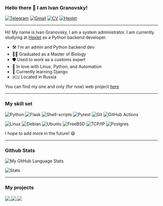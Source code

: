 ### Hello there 👋 I am Ivan Granovsky! 

[![Telegram](https://img.shields.io/badge/-telegram-0088cc?style=flat&logo=telegram&logoColor=white)](https://t.me/XVIII_TheMoon)
[![Gmail](https://img.shields.io/badge/-Gmail-c14438?style=flat&logo=Gmail&logoColor=white)](mailto:ivanator666@gmail.com)
[![CV](https://img.shields.io/badge/CV-View%20Resume-blue.svg)](https://cv.hexlet.io/ru/resumes/2819)
[![Hexlet](https://img.shields.io/badge/Hexlet-profile-blue)](https://ru.hexlet.io/u/dudya_1945)

 ------
 
 Hi! My name is Ivan Granovsky, I am a system administrator. 
 I am currently studying at [Hexlet](https://ru.hexlet.io/) as a Python backend developer.

- 🛠 I'm an admin and Python backend dev
- 🧑‍🎓 Graduated as a Master of Biology
- 🛡️ Used to work as a customs expert
- 🐍 In love with Linux, Python, and Automation
- 🌱 Currently learning Django
- 🇷🇺 Located in Russia

You can find my one and only (for now) web project [here](http://page-analyzer.granovskydev.ru/)

----
### My skill set
![Python](https://img.shields.io/badge/Python-3776AB?style=for-the-badge&logo=python&logoColor=white) 
![Flask](https://img.shields.io/badge/Flask-000000?style=for-the-badge&logo=flask&logoColor=white) 
![Shell-scripts](https://img.shields.io/badge/Shell_Script-121011?style=for-the-badge&logo=gnu-bash&logoColor=white)
![Pytest](https://img.shields.io/badge/-pytest-blue?style=for-the-badge&logo=pytest&logoColor=white)
![Git](https://img.shields.io/badge/git-%23F05033.svg?style=for-the-badge&logo=git&logoColor=white)
![GitHub Actions](https://img.shields.io/badge/github%20actions-%232671E5.svg?style=for-the-badge&logo=githubactions&logoColor=white)

![Linux](https://img.shields.io/badge/Linux-FCC624?style=for-the-badge&logo=linux&logoColor=black) 
![Debian](https://img.shields.io/badge/Debian-A81D33?style=for-the-badge&logo=debian&logoColor=white)
![Ubuntu](https://img.shields.io/badge/Ubuntu-E95420?style=for-the-badge&logo=ubuntu&logoColor=white) ![FreeBSD](https://img.shields.io/badge/freebsd-AB2B28?style=for-the-badge&logo=freebsd&logoColor=white)
![TCP/IP](https://img.shields.io/badge/-TCP/IP-blue?style=for-the-badge&logo=cisco&logoColor=white)
![Postgres](https://img.shields.io/badge/postgres-%23316192.svg?style=for-the-badge&logo=postgresql&logoColor=white)


I hope to add more in the future! 😄

-------
### Github Stats

![My GitHub Language Stats](https://github-readme-stats.vercel.app/api/top-langs/?username=Midnight95&langs_count=5&theme=blue-green)

![Stats](https://github-readme-stats.vercel.app/api?username=Midnight95&theme=blue-green)

-------

### My projects
<a href="https://github.com/Midnight95/brain-games">
  <img align="center" src="https://github-readme-stats.vercel.app/api/pin/?username=Midnight95&repo=brain-games&title_color=ffffff&text_color=c9cacb&icon_color=2bbc8a&bg_color=1d1f21" />
</a> 
<a href="https://github.com/Midnight95/difference-generator">
  <img align="center" src="https://github-readme-stats.vercel.app/api/pin/?username=Midnight95&repo=difference-generator&title_color=ffffff&text_color=c9cacb&icon_color=2bbc8a&bg_color=1d1f21" />
</a>  

<a href="https://github.com/Midnight95/python-project-83">
  <img align="center" src="https://github-readme-stats.vercel.app/api/pin/?username=Midnight95&repo=python-project-83&title_color=ffffff&text_color=c9cacb&icon_color=2bbc8a&bg_color=1d1f21" />
</a> 


